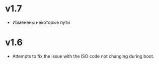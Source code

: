 # v1.7

- Изменены некоторые пути

# v1.6

- Attempts to fix the issue with the ISO code not changing during boot.
